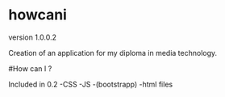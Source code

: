 # howcani

version 1.0.0.2

Creation of an application for my diploma in media technology.

#How can I ? 

Included in 0.2
-CSS
-JS
-(bootstrapp)
-html files
